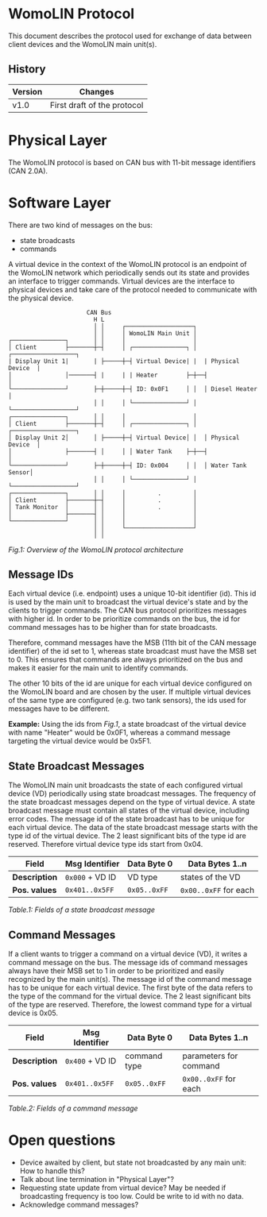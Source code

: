 # WomoLIN Protocol

This document describes the protocol used for exchange of data between client devices and the WomoLIN main unit(s).

## History

| Version | Changes                     |
| ------- | --------------------------- |
| v1.0    | First draft of the protocol |

# Physical Layer

The WomoLIN protocol is based on CAN bus with 11-bit message identifiers (CAN 2.0A).

# Software Layer

There are two kind of messages on the bus:

- state broadcasts
- commands

A virtual device in the context of the WomoLIN protocol is an endpoint of the WomoLIN network which periodically sends out its state and provides an interface to trigger commands.
Virtual devices are the interface to physical devices and take care of the protocol needed to communicate with the physical device.

```
                      CAN Bus
                        H L
                        │ │     ┌───────────────────┐
                        │ │     │ WomoLIN Main Unit │
┌───────────────┐       │ │     │                   │
│ Client        ├───────┼─┤     │ ┌───────────────┐ │  ┌──────────────────┐
| Display Unit 1|       | ├─────┼─┤ Virtual Device| |  | Physical Device  |
│               │───────┤ |     | | Heater        ├─┼──┤                  │
└───────────────┘       ├─┼─────┼─┤ ID: 0x0F1     │ │  │ Diesel Heater    │
                        │ │     │ └───────────────┘ │  └──────────────────┘
┌───────────────┐       │ │     │                   │
│ Client        ├───────┼─┤     │ ┌───────────────┐ │  ┌──────────────────┐
│ Display Unit 2│       │ ├─────┼─┤ Virtual Device│ │  │ Physical Device  │
│               ├───────┤ │     │ │ Water Tank    ├─┼──┤                  │
└───────────────┘       ├─┼─────┼─┤ ID: 0x004     │ │  │ Water Tank Sensor│
                        │ │     │ └───────────────┘ │  └──────────────────┘
┌───────────────┐       │ │     │         .         │
│ Client        ├───────┼─┤     │         .         │
│ Tank Monitor  │       │ │     │         .         │
│               ├───────┤ │     │                   │
└───────────────┘       │ │     │                   │
                        │ │     └───────────────────┘
                        │ │
```

_Fig.1: Overview of the WomoLIN protocol architecture_

## Message IDs

Each virtual device (i.e. endpoint) uses a unique 10-bit identifier (id).
This id is used by the main unit to broadcast the virtual device's state and by the clients to trigger commands.
The CAN bus protocol prioritizes messages with higher id.
In order to be prioritize commands on the bus, the id for command messages has to be higher than for state broadcasts.

Therefore, command messages have the MSB (11th bit of the CAN message identifier) of the id set to 1, whereas state broadcast must have the MSB set to 0.
This ensures that commands are always prioritized on the bus and makes it easier for the main unit to identify commands.

The other 10 bits of the id are unique for each virtual device configured on the WomoLIN board and are chosen by the user.
If multiple virtual devices of the same type are configured (e.g. two tank sensors), the ids used for messages have to be different.

**Example:** Using the ids from _Fig.1_, a state broadcast of the virtual device with name "Heater" would be 0x0F1, whereas a command message targeting the virtual device would be 0x5F1.

## State Broadcast Messages

The WomoLIN main unit broadcasts the state of each configured virtual device (VD) periodically using state broadcast messages.
The frequency of the state broadcast messages depend on the type of virtual device.
A state broadcast message must contain all states of the virtual device, including error codes.
The message id of the state broadcast has to be unique for each virtual device.
The data of the state broadcast message starts with the type id of the virtual device.
The 2 least significant bits of the type id are reserved.
Therefore virtual device type ids start from 0x04.

| **Field**       | Msg Identifier  | Data Byte 0  | Data Bytes 1..n       |
| --------------- | --------------- | ------------ | --------------------- |
| **Description** | `0x000` + VD ID | VD type      | states of the VD      |
| **Pos. values** | `0x401..0x5FF`  | `0x05..0xFF` | `0x00..0xFF` for each |

_Table.1: Fields of a state broadcast message_

## Command Messages

If a client wants to trigger a command on a virtual device (VD), it writes a command message on the bus.
The message ids of command messages always have their MSB set to 1 in order to be prioritized and easily recognized by the main unit(s).
The message id of the command message has to be unique for each virtual device.
The first byte of the data refers to the type of the command for the virtual device.
The 2 least significant bits of the type are reserved.
Therefore, the lowest command type for a virtual device is 0x05.

| **Field**       | Msg Identifier  | Data Byte 0  | Data Bytes 1..n        |
| --------------- | --------------- | ------------ | ---------------------- |
| **Description** | `0x400` + VD ID | command type | parameters for command |
| **Pos. values** | `0x401..0x5FF`  | `0x05..0xFF` | `0x00..0xFF` for each  |

_Table.2: Fields of a command message_

# Open questions

- Device awaited by client, but state not broadcasted by any main unit: How to handle this?
- Talk about line termination in "Physical Layer"?
- Requesting state update from virtual device? May be needed if broadcasting frequency is too low. Could be write to id with no data.
- Acknowledge command messages?
